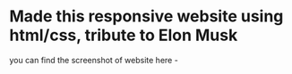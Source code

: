 # Made this responsive website using html/css, tribute to Elon Musk

you can find the screenshot of website here - 
